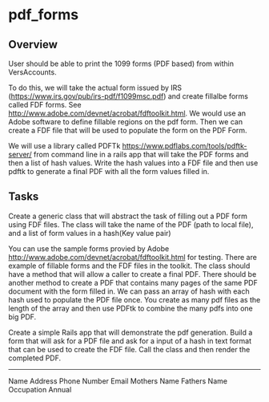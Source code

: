 # pdf_forms

## Overview

User should be able to print the 1099 forms (PDF based) from within VersAccounts. 

To do this, we will take the actual form issued by IRS (https://www.irs.gov/pub/irs-pdf/f1099msc.pdf) and create fillalbe forms called FDF forms. See http://www.adobe.com/devnet/acrobat/fdftoolkit.html. We would use an Adobe software to define fillable regions on the pdf form. Then we can create a FDF file that will be used to populate the form on the PDF Form.  

We will use a library called PDFTk https://www.pdflabs.com/tools/pdftk-server/ from command line in a rails app that will take the PDF forms and then a list of hash values. Write the hash values into a FDF file and then use pdftk to generate a final PDF with all the form values filled in.


## Tasks

Create a generic class that will abstract the task of filling out a PDF form using FDF files. The class will take the name of the PDF (path to local file), and a list of form values in a hash(Key value pair)

You can use the sample forms provied by Adobe http://www.adobe.com/devnet/acrobat/fdftoolkit.html for testing. There are example of fillable forms and the FDF files in the toolkit. The class should have a method that will allow a caller to create a final PDF.  There should be another method to create a PDF that contains many pages of the same PDF document with the form filled in. We can pass an array of hash with each hash used to populate the PDF file once. You create as many pdf files as the length of the array and then use PDFtk to combine the many pdfs into one big PDF. 

Create a simple Rails app that will demonstrate the pdf generation. Build a form that will ask for a PDF file and ask for a input of a hash in text format that can be used to create the FDF file. Call the class and then render the completed PDF.

________________________________________________

Name
Address
Phone Number
Email
Mothers Name
Fathers Name
Occupation
Annual